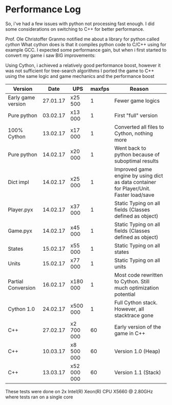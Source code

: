 # Performance Log

So, i've had a few issues with python not processing fast enough. I did some considerations on switching to C++ for better performance.

Prof. Ole Christoffer Granmo notified me about a library for python called _cython_
What cython does is that it compiles python code to C/C++ using for example GCC.
I expected some performance gain, but when i first started to convert my game i saw BIG improvements:

Using Cython, i achieved a relatively good performance boost, however it was not sufficient for tree-search algorithms
I ported the game to C++ using the same logic and game mechanics and the performance boost

| Version | Date | UPS | maxfps | Reason |
|-------|----------|-------------|----------|------|
|Early game version| 27.01.17| x25 500| 1| Fewer game logics|
|Pure python|03.02.17|x13 000| 1 | First "full" version|
|100% Cython| 13.02.17| x17 000| 1| Converted all files to Cython, nothing more|
|Pure python| 14.02.17| x20 000| 1| Went back to python because of suboptimal results
|Dict impl| 14.02.17 | x25 000 | 1 | Improved game engine by using dict as data container for Player/Unit. Faster load/save
|Player.pyx| 14.02.17 | x37 000 | 1 | Static Typing on all fields (Classes defined as object)
|Game.pyx | 14.02.17 | x45 000 | 1 | Static Typing on all fields (Classes defined as object)
|States| 15.02.17 | x55 000 | 1 | Static Typing on all states
|Units| 15.02.17 | x77 000 | 1 | Static Typing on all units
|Partial Conversion | 16.02.17 | x180 000 | 1 | Most code rewritten to Cython. Still much optimization potential
|Cython 1.0 | 24.02.17 | x500 000 | 1 | Full Cython stack. However, all stacktrace gone
|C++ | 27.02.17 | x2 700 000 | 60 | Early version of the game in C++
|C++ | 10.03.17 | x8 500 000 | 60 | Version 1.0 (Heap)
|C++ | 13.03.17 | x52 000 000 | 60 | Version 1.1 (Stack)
These tests were done on 2x Intel(R) Xeon(R) CPU X5660 @ 2.80GHz where tests ran on a single core